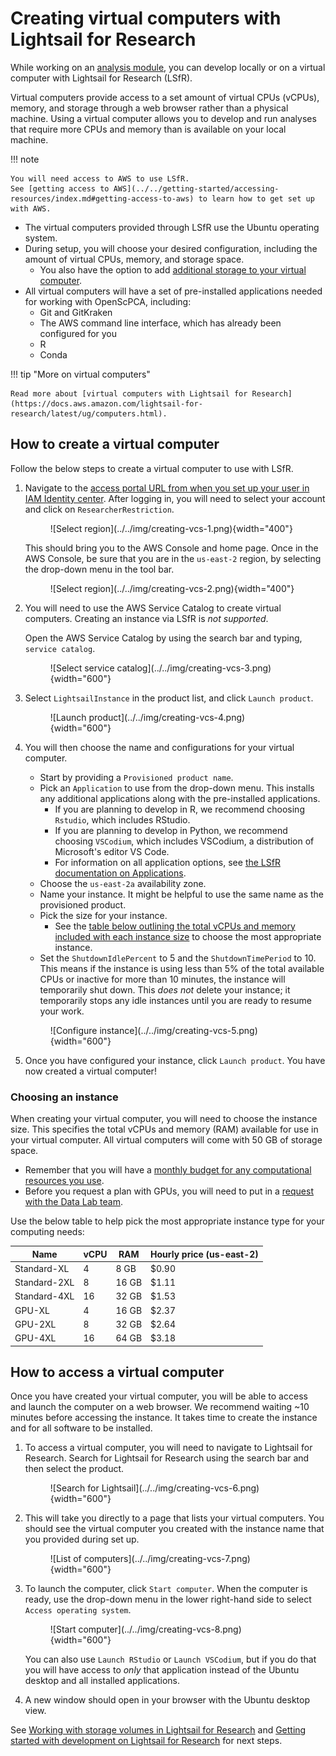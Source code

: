# Creating virtual computers with Lightsail for Research

While working on an [analysis module](../../contributing-to-analyses/analysis-modules/index.md), you can develop locally or on a virtual computer with Lightsail for Research (LSfR).

Virtual computers provide access to a set amount of virtual CPUs (vCPUs), memory, and storage through a web browser rather than a physical machine.
Using a virtual computer allows you to develop and run analyses that require more CPUs and memory than is available on your local machine.

!!! note

    You will need access to AWS to use LSfR.
    See [getting access to AWS](../../getting-started/accessing-resources/index.md#getting-access-to-aws) to learn how to get set up with AWS.

- The virtual computers provided through LSfR use the Ubuntu operating system.
- During setup, you will choose your desired configuration, including the amount of virtual CPUs, memory, and storage space.
    - You also have the option to add [additional storage to your virtual computer](./working-with-volumes.md).
- All virtual computers will have a set of pre-installed applications needed for working with OpenScPCA, including:
    - Git and GitKraken
    - The AWS command line interface, which has already been configured for you
    - R
    - Conda


!!! tip "More on virtual computers"

    Read more about [virtual computers with Lightsail for Research](https://docs.aws.amazon.com/lightsail-for-research/latest/ug/computers.html).

## How to create a virtual computer

Follow the below steps to create a virtual computer to use with LSfR.

1. Navigate to the [access portal URL from when you set up your user in IAM Identity center](../aws/index.md#joining-iam-identity-center).
After logging in, you will need to select your account and click on `ResearcherRestriction`.

    <figure markdown="span">
        ![Select region](../../img/creating-vcs-1.png){width="400"}
    </figure>

    This should bring you to the AWS Console and home page.
    Once in the AWS Console, be sure that you are in the `us-east-2` region, by selecting the drop-down menu in the tool bar.

    <figure markdown="span">
        ![Select region](../../img/creating-vcs-2.png){width="400"}
    </figure>

1. You will need to use the AWS Service Catalog to create virtual computers.
Creating an instance via LSfR is _not supported_.

    Open the AWS Service Catalog by using the search bar and typing, `service catalog`.

    <figure markdown="span">
        ![Select service catalog](../../img/creating-vcs-3.png){width="600"}
    </figure>

1. Select `LightsailInstance` in the product list, and click `Launch product`.

    <figure markdown="span">
        ![Launch product](../../img/creating-vcs-4.png){width="600"}
    </figure>

1. You will then choose the name and configurations for your virtual computer.

    - Start by providing a `Provisioned product name`.
    <!--TODO Do we want to provide guidance on names?-->
    - Pick an `Application` to use from the drop-down menu.
    This installs any additional applications along with the pre-installed applications.
        - If you are planning to develop in R, we recommend choosing `Rstudio`, which includes RStudio.
        - If you are planning to develop in Python, we recommend choosing `VSCodium`, which includes VSCodium, a distribution of Microsoft's editor VS Code.
        - For information on all application options, see [the LSfR documentation on Applications](https://docs.aws.amazon.com/lightsail-for-research/latest/ug/blueprints-plans.html).
    - Choose the `us-east-2a` availability zone.
    - Name your instance.
    It might be helpful to use the same name as the provisioned product.
    - Pick the size for your instance.
        - See the [table below outlining the total vCPUs and memory included with each instance size](#choosing-an-instance) to choose the most appropriate instance.
    - Set the `ShutdownIdlePercent` to 5 and the `ShutdownTimePeriod` to 10.
    This means if the instance is using less than 5% of the total available CPUs or inactive for more than 10 minutes, the instance will temporarily shut down.
    This _does not_ delete your instance; it temporarily stops any idle instances until you are ready to resume your work.

    <figure markdown="span">
        ![Configure instance](../../img/creating-vcs-5.png){width="600"}
    </figure>

1. Once you have configured your instance, click `Launch product`.
You have now created a virtual computer!

### Choosing an instance

When creating your virtual computer, you will need to choose the instance size.
This specifies the total vCPUs and memory (RAM) available for use in your virtual computer.
All virtual computers will come with 50 GB of storage space.

- Remember that you will have a [monthly budget for any computational resources you use](../../getting-started/accessing-resources/getting-access-to-compute.md#monthly-budget).
- Before you request a plan with GPUs, you will need to put in a [request with the Data Lab team](../../getting-started/accessing-resources/getting-access-to-compute.md#gpu-instance-access).

Use the below table to help pick the most appropriate instance type for your computing needs:

| Name | vCPU | RAM | Hourly price (us-east-2) |
|------|------|-----|--------------------------|
| Standard-XL | 4 | 8 GB | $0.90 |
| Standard-2XL | 8 | 16 GB | $1.11 |
| Standard-4XL | 16 | 32 GB | $1.53 |
| GPU-XL | 4 | 16 GB | $2.37 |
| GPU-2XL | 8 | 32 GB | $2.64 |
| GPU-4XL | 16 | 64 GB | $3.18 |


## How to access a virtual computer

Once you have created your virtual computer, you will be able to access and launch the computer on a web browser.
We recommend waiting ~10 minutes before accessing the instance.
It takes time to create the instance and for all software to be installed.

1. To access a virtual computer, you will need to navigate to Lightsail for Research.
Search for Lightsail for Research using the search bar and then select the product.

    <figure markdown="span">
        ![Search for Lightsail](../../img/creating-vcs-6.png){width="600"}
    </figure>

1. This will take you directly to a page that lists your virtual computers.
You should see the virtual computer you created with the instance name that you provided during set up.

    <figure markdown="span">
        ![List of computers](../../img/creating-vcs-7.png){width="600"}
    </figure>

1. To launch the computer, click `Start computer`.
When the computer is ready, use the drop-down menu in the lower right-hand side to select `Access operating system`.

    <figure markdown="span">
        ![Start computer](../../img/creating-vcs-8.png){width="600"}
    </figure>

    You can also use `Launch RStudio` or `Launch VSCodium`, but if you do that you will have access to _only_ that application instead of the Ubuntu desktop and all installed applications.

1. A new window should open in your browser with the Ubuntu desktop view.

See [Working with storage volumes in Lightsail for Research](working-with-volumes.md) and [Getting started with development on Lightsail for Research](starting-development-on-lsfr.md) for next steps.
